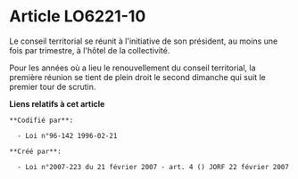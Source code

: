 # Article LO6221-10

Le conseil territorial se réunit à l'initiative de son président, au moins une fois par trimestre, à l'hôtel de la
collectivité.

Pour les années où a lieu le renouvellement du conseil territorial, la première réunion se tient de plein droit le second
dimanche qui suit le premier tour de scrutin.

**Liens relatifs à cet article**

	**Codifié par**:

	  - Loi n°96-142 1996-02-21

	**Créé par**:

	  - Loi n°2007-223 du 21 février 2007 - art. 4 () JORF 22 février 2007
